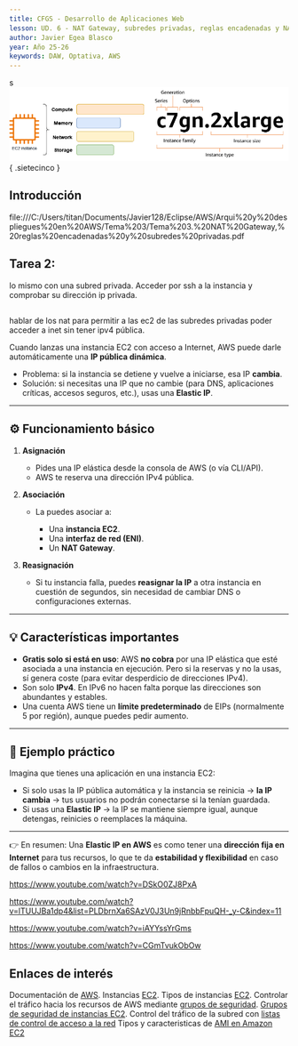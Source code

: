 ```yaml
---
title: CFGS - Desarrollo de Aplicaciones Web
lesson: UD. 6 - NAT Gateway, subredes privadas, reglas encadenadas y NACL  
author: Javier Egea Blasco  
year: Año 25-26  
keywords: DAW, Optativa, AWS
---
```

s
![Descripción de la imagen](../AWS/ut5/initi.png){ .sietecinco }
<br>

## **Introducción**

file:///C:/Users/titan/Documents/Javier128/Eclipse/AWS/Arqui%20y%20despliegues%20en%20AWS/Tema%203/Tema%203.%20NAT%20Gateway,%20reglas%20encadenadas%20y%20subredes%20privadas.pdf



## **Tarea 2:**
lo mismo con una subred privada.
Acceder por ssh a la instancia y comprobar su dirección ip privada. 
 
##
hablar de los nat para permitir a las ec2 de las subredes privadas poder acceder a inet sin tener ipv4 pública.




Cuando lanzas una instancia EC2 con acceso a Internet, AWS puede darle automáticamente una **IP pública dinámica**.

* Problema: si la instancia se detiene y vuelve a iniciarse, esa IP **cambia**.
* Solución: si necesitas una IP que no cambie (para DNS, aplicaciones críticas, accesos seguros, etc.), usas una **Elastic IP**.

---

## ⚙️ Funcionamiento básico

1. **Asignación**

   * Pides una IP elástica desde la consola de AWS (o vía CLI/API).
   * AWS te reserva una dirección IPv4 pública.

2. **Asociación**

   * La puedes asociar a:

     * Una **instancia EC2**.
     * Una **interfaz de red (ENI)**.
     * Un **NAT Gateway**.

3. **Reasignación**

   * Si tu instancia falla, puedes **reasignar la IP** a otra instancia en cuestión de segundos, sin necesidad de cambiar DNS o configuraciones externas.

---

## 💡 Características importantes

* **Gratis solo si está en uso**: AWS **no cobra** por una IP elástica que esté asociada a una instancia en ejecución.
  Pero si la reservas y no la usas, sí genera coste (para evitar desperdicio de direcciones IPv4).
* Son solo **IPv4**. En IPv6 no hacen falta porque las direcciones son abundantes y estables.
* Una cuenta AWS tiene un **límite predeterminado** de EIPs (normalmente 5 por región), aunque puedes pedir aumento.

---

## 🎯 Ejemplo práctico

Imagina que tienes una aplicación en una instancia EC2:

* Si solo usas la IP pública automática y la instancia se reinicia → **la IP cambia** → tus usuarios no podrán conectarse si la tenían guardada.
* Si usas una **Elastic IP** → la IP se mantiene siempre igual, aunque detengas, reinicies o reemplaces la máquina.

---

👉 En resumen:
Una **Elastic IP en AWS** es como tener una **dirección fija en Internet** para tus recursos, lo que te da **estabilidad y flexibilidad** en caso de fallos o cambios en la infraestructura.


https://www.youtube.com/watch?v=DSkO0ZJ8PxA



https://www.youtube.com/watch?v=lTUUJBa1dp4&list=PLDbrnXa6SAzV0J3Un9jRnbbFpuQH-_y-C&index=11

https://www.youtube.com/watch?v=iAYYssYrGms

https://www.youtube.com/watch?v=CGmTvukObOw


## **Enlaces de interés**
Documentación de [AWS](https://docs.aws.amazon.com).
Instancias [EC2](https://docs.aws.amazon.com/es_es/ec2/?icmpid=docs_homepage_featuredsvcs).
Tipos de instancias [EC2](https://aws.amazon.com/es/ec2/instance-types).
Controlar el tráfico hacia los recursos de AWS mediante [grupos de seguridad](https://docs.aws.amazon.com/es_es/vpc/latest/userguide/vpc-security-groups.html#security-group-basics).
[Grupos de seguridad de instancias EC2](https://docs.aws.amazon.com/es_es/AWSEC2/latest/UserGuide/ec2-security-groups.html).
Control del tráfico de la subred con [listas de control de acceso a la red](https://docs.aws.amazon.com/es_es/vpc/latest/userguide/vpc-network-acls.html)
Tipos y caracteristicas de [AMI en Amazon EC2](https://docs.aws.amazon.com/es_es/AWSEC2/latest/UserGuide/ComponentsAMIs.html)

